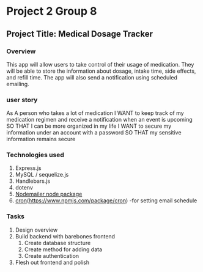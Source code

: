 # Project 2 Group 8

## Project Title: Medical Dosage Tracker

### Overview
This app will allow users to take control of their usage of medication. They will be able to store the information about dosage, intake time, side effects, and refill time.  The app will also send a notification using scheduled emailing.

### user story
As A person who takes a lot of medication
I WANT to keep track of my medication regimen and receive a notification when an event is upcoming
SO THAT I can be more organized in my life
I WANT to secure my information under an account with a password
SO THAT my sensitive information remains secure

### Technologies used
1. Express.js
2. MySQL / sequelize.js
3. Handlebars.js
4. dotenv
5. [Nodemailer node package](https://nodemailer.com/about/)
6. [cron](https://github.com/Cron/Cron)(https://www.npmjs.com/package/cron) -for setting email schedule

### Tasks
1. Design overview 
2. Build backend with barebones frontend
    1. Create database structure
    2. Create method for adding data
    3. Create authentication
3. Flesh out frontend and polish